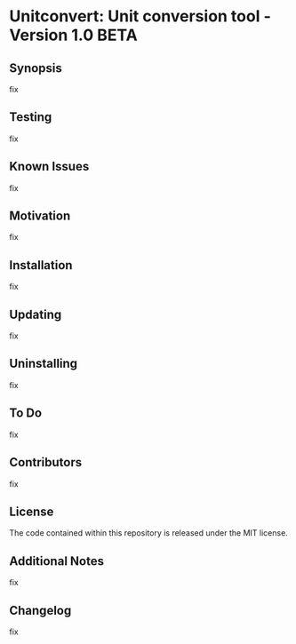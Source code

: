 # Unitconvert: Unit conversion tool - Version 1.0 BETA

## Synopsis

fix

## Testing

fix

## Known Issues

fix

## Motivation

fix

## Installation

fix

## Updating

fix

## Uninstalling

fix

## To Do

fix

## Contributors

fix

## License

The code contained within this repository is released under the MIT license.

## Additional Notes

fix

## Changelog

fix
